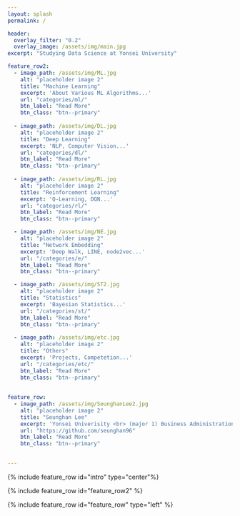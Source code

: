 ```yaml
---
layout: splash
permalink: /

header:
  overlay_filter: "0.2"
  overlay_image: /assets/img/main.jpg
excerpt: "Studying Data Science at Yonsei University"

feature_row2:
  - image_path: /assets/img/ML.jpg
    alt: "placeholder image 2"
    title: "Machine Learning"
    excerpt: 'About Various ML Algorithms...'
    url: "categories/ml/"
    btn_label: "Read More"
    btn_class: "btn--primary"
    
  - image_path: /assets/img/DL.jpg
    alt: "placeholder image 2"
    title: "Deep Learning"
    excerpt: 'NLP, Computer Vision...'
    url: "categories/dl/"
    btn_label: "Read More"
    btn_class: "btn--primary"
    
  - image_path: /assets/img/RL.jpg
    alt: "placeholder image 2"
    title: "Reinforcement Learning"
    excerpt: 'Q-Learning, DQN...'
    url: "categories/rl/"
    btn_label: "Read More"
    btn_class: "btn--primary"

  - image_path: /assets/img/NE.jpg
    alt: "placeholder image 2"
    title: "Network Embedding"
    excerpt: 'Deep Walk, LINE, node2vec...'
    url: "/categories/e/"
    btn_label: "Read More"
    btn_class: "btn--primary"    

  - image_path: /assets/img/ST2.jpg
    alt: "placeholder image 2"
    title: "Statistics"
    excerpt: 'Bayesian Statistics...'
    url: "/categories/st/"
    btn_label: "Read More"
    btn_class: "btn--primary"
    
  - image_path: /assets/img/etc.jpg
    alt: "placeholder image 2"
    title: "Others"
    excerpt: 'Projects, Competetion...'
    url: "/categories/etc/"
    btn_label: "Read More"
    btn_class: "btn--primary"
    
    
feature_row:
  - image_path: /assets/img/SeunghanLee2.jpg
    alt: "placeholder image 2"
    title: "Seunghan Lee"
    excerpt: 'Yonsei Univerisity <br> (major 1) Business Administration <br> (major 2) Applied Statistics <br> Data Science Lab <br> <br> T. 010-8768-8472 <br> E. seunghan9612@gmail.com'
    url: "https://github.com/seunghan96"
    btn_label: "Read More"
    btn_class: "btn--primary"
    

---
```


{% include feature_row id="intro" type="center"%}

{% include feature_row id="feature_row2" %}

{% include feature_row id="feature_row" type="left" %}
